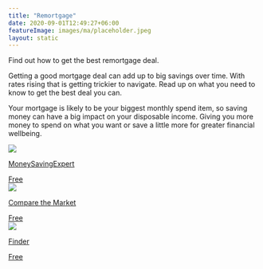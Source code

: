 ```yaml
---
title: "Remortgage"
date: 2020-09-01T12:49:27+06:00
featureImage: images/ma/placeholder.jpeg
layout: static
---
```


Find out how to get the best remortgage deal.

Getting a good mortgage deal can add up to big savings over time. With rates rising that is getting trickier to navigate. Read up on what you need to know to get the best deal you can.

Your mortgage is likely to be your biggest monthly spend item, so saving money can have a big impact on your disposable income. Giving you more money to spend on what you want or save a little more for greater financial wellbeing.

<a class="ma-link" href="https://www.moneysavingexpert.com/mortgages/remortgage-guide/"><div class="ma-card ma-card-Wealth"><div class="ma-icon"><img src ="/images/Icon-check - wealth - opacity.svg"/></div><div class="ma-name"><p>MoneySavingExpert</p></div><div class="ma-paid-text"><span>Free</span></div></div></a><a class="ma-link" href="https://www.comparethemarket.com/mortgages/remortgage/"><div class="ma-card ma-card-Wealth"><div class="ma-icon"><img src ="/images/Icon-check - wealth - opacity.svg"/></div><div class="ma-name"><p>Compare the Market</p></div><div class="ma-paid-text"><span>Free</span></div></div></a><a class="ma-link" href="https://www.finder.com/uk/mortgages/mortgage-brokers"><div class="ma-card ma-card-Wealth"><div class="ma-icon"><img src ="/images/Icon-check - wealth - opacity.svg"/></div><div class="ma-name"><p>Finder</p></div><div class="ma-paid-text"><span>Free</span></div></div></a>  

<br/><br/>






